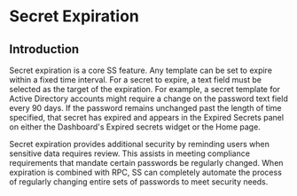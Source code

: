 [title]: # (Secret Expiration)
[tags]: # (XXX)
[priority]: # (50)

# Secret Expiration

## Introduction

Secret expiration is a core SS feature. Any template can be set to expire within a fixed time interval. For a secret to expire, a text field must be selected as the target of the expiration. For example, a secret template for Active Directory accounts might require a change on the password text field every 90 days. If the password remains unchanged past the length of time specified, that secret has expired and appears in the Expired Secrets panel on either the Dashboard's Expired secrets widget or the Home page.

Secret expiration provides additional security by reminding users when sensitive data requires review. This assists in meeting compliance requirements that mandate certain passwords be regularly changed. When expiration is combined with RPC, SS can completely automate the process of regularly changing entire sets of passwords to meet security needs.
